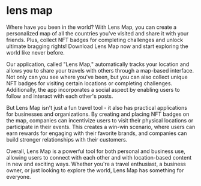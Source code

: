 
  # lens map

  Where have you been in the world? With Lens Map, you can create a personalized map of all the countries you've visited and share it with your friends. Plus, collect NFT badges for completing challenges and unlock ultimate bragging rights! Download Lens Map now and start exploring the world like never before.

 Our application, called "Lens Map," automatically tracks your location and allows you to share your travels with others through a map-based interface. Not only can you see where you've been, but you can also collect unique NFT badges for visiting certain locations or completing challenges. Additionally, the app incorporates a social aspect by enabling users to follow and interact with each other's posts.

But Lens Map isn't just a fun travel tool - it also has practical applications for businesses and organizations. By creating and placing NFT badges on the map, companies can incentivize users to visit their physical locations or participate in their events. This creates a win-win scenario, where users can earn rewards for engaging with their favorite brands, and companies can build stronger relationships with their customers.

Overall, Lens Map is a powerful tool for both personal and business use, allowing users to connect with each other and with location-based content in new and exciting ways. Whether you're a travel enthusiast, a business owner, or just looking to explore the world, Lens Map has something for everyone.
  
